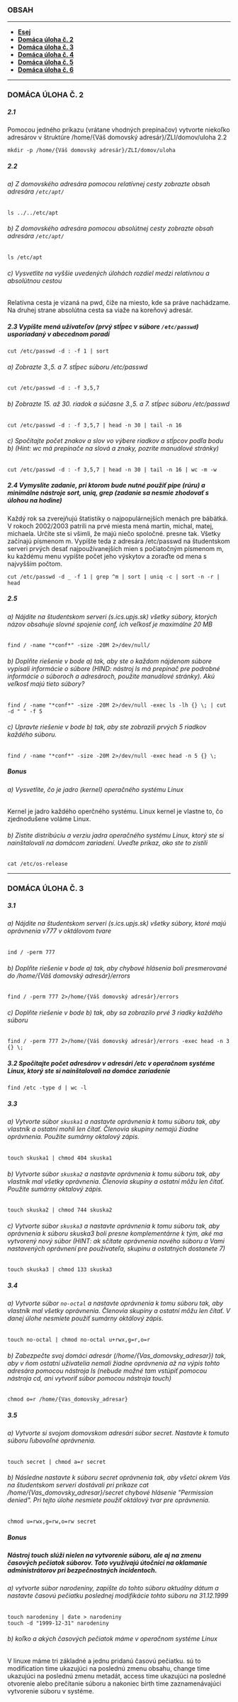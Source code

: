 ### OBSAH

---

- [**Esej**](#user-information)
- [**Domáca úloha č. 2**](#domáca-úloha-č.-2)
- [**Domáca úloha č. 3**](#domáca-úloha-č.-3)
- [**Domáca úloha č. 4**](#domáca-úloha-č.-4)
- [**Domáca úloha č. 5**](#domáca-úloha-č.-5)
- [**Domáca úloha č. 6**](#domáca-úloha-č.-6)

---

### DOMÁCA ÚLOHA Č. 2

##### 2.1

Pomocou jedného príkazu (vrátane vhodných prepínačov) vytvorte niekoľko adresárov v štruktúre /home/{Váš domovský adresár}/ZLI/domov/uloha 2.2

```
mkdir -p /home/{Váš domovský adresár}/ZLI/domov/uloha
```

##### 2.2

###### a) Z domovského adresára pomocou relatívnej cesty zobrazte obsah adresára `/etc/apt/`

```
ls ../../etc/apt
```

###### b) Z domovského adresára pomocou absolútnej cesty zobrazte obsah adresára `/etc/apt/`

```
ls /etc/apt
```

###### c) Vysvetlite na vyššie uvedených úlohách rozdiel medzi relatívnou a absolútnou cestou

Relatívna cesta je vizaná na pwd, čiže na miesto, kde sa práve nachádzame. Na druhej strane absolútna cesta sa viaže na koreňový adresár.

##### 2.3 Vypíšte mená užívateľov (prvý stĺpec v súbore `/etc/passwd`) usporiadaný v abecednom poradí

```
cut /etc/passwd -d : -f 1 | sort
```

###### a) Zobrazte 3.,5. a 7. stĺpec súboru /etc/passwd

```
cut /etc/passwd -d : -f 3,5,7
```

###### b) Zobrazte 15. až 30. riadok a súčasne 3.,5. a 7. stĺpec súboru /etc/passwd

```
cut /etc/passwd -d : -f 3,5,7 | head -n 30 | tail -n 16
```

###### c) Spočítajte počet znakov a slov vo výbere riadkov a stĺpcov podľa bodu b) (Hint: wc má prepínače na slová a znaky, pozrite manuálové stránky)

```
cut /etc/passwd -d : -f 3,5,7 | head -n 30 | tail -n 16 | wc -m -w
```

##### 2.4 Vymyslite zadanie, pri ktorom bude nutné použiť pipe (rúru) a minimálne nástroje sort, uniq, grep (zadanie sa nesmie zhodovať s úlohou na hodine)

Každý rok sa zverejňujú štatistiky o najpopulárnejších menách pre bábätká. V rokoch 2002/2003 patrili na prvé miesta mená martin, michal, matej, michaela. Určite ste si všimli, že majú niečo spoločné. presne tak. Všetky začínajú písmenom m. Vypíšte teda z adresára /etc/passwd na študentskom serveri prvých desať najpoužívanejších mien s počiatočným písmenom m, ku každému menu vypíšte počet jeho výskytov a zoraďte od mena s najvyšším počtom.

```
cut /etc/passwd -d _ -f 1 | grep ^m | sort | uniq -c | sort -n -r | head
```

##### 2.5

###### a) Nájdite na študentskom serveri (s.ics.upjs.sk) všetky súbory, ktorých názov obsahuje slovné spojenie conf, ich veľkosť je maximálne 20 MB

```
find / -name "*conf*" -size -20M 2>/dev/null/
```

###### b) Doplňte riešenie v bode a) tak, aby ste o každom nájdenom súbore vypísali informácie o súbore (HIND: nástroj ls má prepínač pre podrobné informácie o súboroch a adresároch, použite manuálové stránky). Akú veľkosť majú tieto súbory?

```
find / -name "*conf*" -size -20M 2>/dev/null -exec ls -lh {} \; | cut -d " " -f 5
```

###### c) Upravte riešenie v bode b) tak, aby ste zobrazili prvých 5 riadkov každého súboru.

```
find / -name "*conf*" -size -20M 2>/dev/null -exec head -n 5 {} \;
```

##### Bonus

###### a) Vysvetlite, čo je jadro (kernel) operačného systému Linux

Kernel je jadro každého operčného systému. Linux kernel je vlastne to, čo zjednodušene voláme Linux.

###### b) Zistite distribúciu a verziu jadra operačného systému Linux, ktorý ste si nainštalovali na domácom zariadení. Uveďte príkaz, ako ste to zistili

```
cat /etc/os-release
```

---

### DOMÁCA ÚLOHA Č. 3

##### 3.1

###### a) Nájdite na študentskom serveri (s.ics.upjs.sk) všetky súbory, ktoré majú oprávnenia v777 v oktálovom tvare

```
ind / -perm 777
```

###### b) Doplňte riešenie v bode a) tak, aby chybové hlásenia boli presmerované do /home/{Váš domovský adresár}/errors

```
find / -perm 777 2>/home/{Váš domovský adresár}/errors
```

###### c) Doplňte riešenie v bode b) tak, aby sa zobrazilo prvé 3 riadky každého súboru

```
find / -perm 777 2>/home/{Váš domovský adresár}/errors -exec head -n 3 {} \;
```

##### 3.2 Spočítajte počet adresárov v adresári /etc v operačnom systéme Linux, ktorý ste si nainštalovali na domáce zariadenie

```
find /etc -type d | wc -l
```

##### 3.3

###### a) Vytvorte súbor `skuska1` a nastavte oprávnenia k tomu súboru tak, aby vlastník a ostatní mohli len čítať. Členovia skupiny nemajú žiadne oprávnenia. Použite sumárny oktalový zápis.

```
touch skuska1 | chmod 404 skuska1
```

###### b) Vytvorte súbor `skuska2` a nastavte oprávnenia k tomu súboru tak, aby vlastník mal všetky oprávnenia. Členovia skupiny a ostatní môžu len čítať. Použite sumárny oktalový zápis.

```
touch skuska2 | chmod 744 skuska2
```

###### c) Vytvorte súbor `skuska3` a nastavte oprávnenia k tomu súboru tak, aby oprávnenia k súboru skuska3 boli presne komplementárne k tým, aké ma vytvorený nový súbor (HINT: ak sčítate oprávnenia nového súboru a Vami nastavených oprávnení pre používateľa, skupinu a ostatných dostanete 7)

```
touch skuska3 | chmod 133 skuska3
```

##### 3.4

###### a) Vytvorte súbor `no-octal` a nastavte oprávnenia k tomu súboru tak, aby vlastník mal všetky oprávnenia. Členovia skupiny a ostatní môžu len čítať. V danej úlohe nesmiete použiť sumárny oktálový zápis.

```
touch no-octal | chmod no-octal u+rwx,g=r,o=r
```

###### b) Zabezpečte svoj domáci adresár (/home/{Vas_domovsky_adresar}) tak, aby v ňom ostatní užívatelia nemali žiadne oprávnenia až na výpis tohto adresára pomocou nástroja ls (nebude možné tam vstúpiť pomocou nástroja cd, ani vytvoriť súbor pomocou nástroja touch)

```
chmod o=r /home/{Vas_domovsky_adresar}
```

##### 3.5

###### a) Vytvorte si svojom domovskom adresári súbor secret. Nastavte k tomuto súboru ľubovoľné oprávnenia.

```
touch secret | chmod a=r secret
```

###### b) Následne nastavte k súboru secret oprávnenia tak, aby všetci okrem Vás na študentskom serveri dostávali pri príkaze cat /home/{Vas_domovsky_adresar}/secret chybové hlásenie "Permission denied". Pri tejto úlohe nesmiete použiť oktálový tvar pre oprávnenia.

```
chmod u=rwx,g=rw,o=rw secret
```

##### Bonus

##### Nástroj touch slúži nielen na vytvorenie súboru, ale aj na zmenu časových pečiatok súborov. Toto využívajú útočníci na oklamanie administrátorov pri bezpečnostných incidentoch.

###### a) vytvorte súbor narodeniny, zapíšte do tohto súboru aktuálny dátum a nastavte časovú pečiatku poslednej modifikácie tohto súboru na 31.12.1999

```
touch narodeniny | date > narodeniny
touch -d "1999-12-31" narodeniny
```

###### b) koľko a akých časových pečiatok máme v operačnom systéme Linux

V linuxe máme tri základné a jednu pridanú časovú pečiatku. sú to modification time ukazujúci na poslednú zmenu obsahu, change time ukazujúci na poslednú zmenu metadát, access time ukazujúci na posledné otvorenie alebo prečítanie súboru a nakoniec birth time zaznamenávajúci vytvorenie súboru v systéme.
